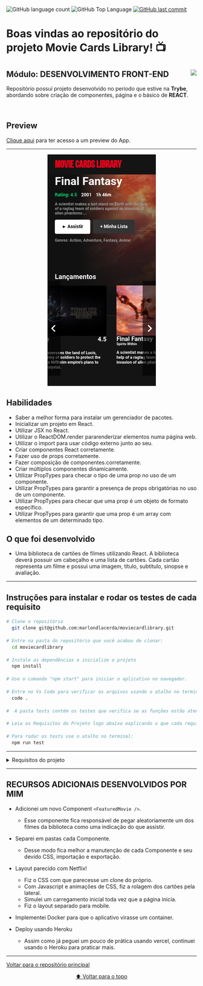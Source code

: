 <p>
  <img alt="GitHub language count" src="https://img.shields.io/github/languages/count/marlondlacerda/moviecardlibrary?color=6E40C9&style=flat-square">
  <img alt="GitHub Top Language" src="https://img.shields.io/github/languages/top/marlondlacerda/moviecardlibrary?color=6E40C9&style=flat-square">
  <a href="https://github.com/marlondlacerda/moviecardlibrary/commits/main">
    <img alt="GitHub last commit" src="https://img.shields.io/github/last-commit/marlondlacerda/moviecardlibrary?color=6E40C9&style=flat-square">
  </a>
</p>

# Boas vindas ao repositório do projeto Movie Cards Library! 📺

<div align="center">
  <img height="150px" align="right" src="https://theme.zdassets.com/theme_assets/9633455/9814df697eaf49815d7df109110815ff887b3457.png" />
  <div align="left" style="display: inline_block">
    <h2>Módulo: DESENVOLVIMENTO FRONT-END</h2>
    <p>
      Repositório possuí projeto desenvolvido no período que estive na <b>Trybe</b>, abordando sobre criação de componentes, página e o básico de <b>REACT</b>.</p>
  </div>
  <br>
</div>

## Preview
<div align="left" style="display: inline_block">
  <a href="https://movie-card-library.herokuapp.com/">Clique aqui</a> para ter acesso a um preview do App.
</div>


---

<div align="center">
  <img src="./img/preview.png">
</div>

## Habilidades
- Saber a melhor forma para instalar um gerenciador de pacotes.
- Inicializar um projeto em React.
- Utilizar JSX no React.
- Utilizar o ReactDOM.render pararenderizar elementos numa página web.
- Utilizar o import para usar código externo junto ao seu.
- Criar componentes React corretamente.
- Fazer uso de props corretamente.
- Fazer composição de componentes.corretamente.
- Criar múltiplos componentes dinamicamente.
- Utilizar PropTypes para checar o tipo de uma prop no uso de um componente.
- Utilizar PropTypes para garantir a presença de props obrigatórias no uso de um componente.
- Utilizar PropTypes para checar que uma prop é um objeto de formato específico.
- Utilizar PropTypes para garantir que uma prop é um array com elementos de um determinado tipo.

## O que foi desenvolvido
- Uma biblioteca de cartões de filmes utilizando React. A biblioteca deverá possuir um cabeçalho e uma lista de cartões. Cada cartão representa um filme e possui uma imagem, título, subtítulo, sinopse e avaliação.

---

 ## Instruções para instalar e rodar os testes de cada requisito

```bash
# Clone o repositório
  git clone git@github.com:marlondlacerda/moviecardlibrary.git

# Entre na pasta do repositório que você acabou de clonar:
  cd moviecardlibrary

# Instale as dependências e inicialize o projeto
  npm install

# Use o comando "npm start" para iniciar o aplicativo no navegador.

# Entre no Vs Code para verificar os arquivos usando o atalho no terminal:
  code .

#  A pasta tests contém os testes que verifica se as funções estão atendendo o que foi pedido

# Leia os Requisitos do Projeto logo abaixo explicando o que cada requisito propõem

# Para rodar os tests use o atalho no terminal:
  npm run test
```

---

<details>
  <summary>Requisitos do projeto</summary>

- [x] 1 - Crie um componente `<Header />`

  Criar um componente que represente o cabeçalho da página.

- [x] 2 - Renderize um texto no `<Header />`

  O texto deverá estar dentro de uma tag `h1`, que por sua vez deve estar dentro de uma tag `header`

- [x] 3 - Crie um componente `<MovieList />`

  Crie um componente que represente toda a área com os cartões de filmes. `<MovieList />` deve receber uma prop `movies`, que é um array de objetos com informações de um filme.

- [x] 4 - Renderize componentes `<MovieCard />` dentro de `<MovieList />`

  `<MovieList />` deve renderizar um componente `<MovieCard />` para cada objeto contido no array recebido na prop `movies`.

- [x] 5 - Passe uma key para cada `<MovieCard />` renderizado

  `<MovieList />` deve renderizar `<MovieCard />`s de forma dinâmica. Ou seja, deve utilizar a função `map` para renderizar uma lista. Cada componente `<MovieCard />` deve receber uma prop `key` com o nome do filme.

- [x] 6 - Crie um componente `<MovieCard />`

  Crie um componente que represente um cartão de filme. `<MovieCard />` deve receber uma prop `movie`. Essa prop será um objeto, contendo as propriedades, `title`, `subtitle`, `storyline`, `imagePath` e `rating`.

- [x] 7 - Renderize a imagem do filme dentro de uma tag `img`

  `<MovieCard />` deve renderizar uma tag `img`, tendo como atributo `src` o valor da propriedade `imagePath` do objeto recebido como prop.

- [x] 8 - Renderize o título do filme dentro de uma tag `h4`

  `<MovieCard />` deve renderizar o título do filme dentro de uma tag `h4`. O título está contido na propriedade `title` do objeto recebido como prop.

- [x] 9 - Renderize o subtítulo do filme dentro de uma tag `h5`

  `<MovieCard />` deve renderizar o subtítulo do filme dentro de uma tag `h5`. O subtítulo está contido na propriedade `subtitle` do objeto recebido como prop.

- [x] 10 - Renderize a sinopse do filme dentro de uma tag `p`

  `<MovieCard />` deve renderizar a sinopse do filme dentro de uma tag `p`. A sinopse está contida na propriedade `storyline` do objeto recebido como prop.

- [x] 11 - Crie um componente `<Rating />`

  Crie um componente que represente a avaliação de um filme.

- [x] 12 - Renderize a nota de um filme dentro de `Rating`

  `<Rating />` deve renderizar a nota do filme recebido na prop `rating` dentro de um elemento com a classe `rating`.

- [x] 13 - Renderize o componente `<Rating />` dentro de `<MovieCard />`

  `<MovieCard />` deve renderizar um componente `<Rating />`.

- [x] 14 - Passe como prop para o componente `<Rating />` o atributo `rating`

  `<MovieCard />` deve passar para o componente `<Rating />` uma prop chamada `rating`. O valor dessa prop é a propriedade `rating` do objeto recebido na prop `movie`.

- [x] 15 - Crie um componente `<App />`

  O componente `<App />` deve renderizar um componente `<Header />`.

- [x] 16 - Renderize `<MovieList />` dentro do componente `<App />`

  O componente `<App />` deve renderizar um componente `<MovieList />`, passando como prop `movies` a lista de filmes contida no arquivo `data.js`. Para isso, você precisará importar `data.js` dentro de `App.js`.

- [x] 17 - Adicione PropTypes a todos os componentes

  Todos os componentes que recebem props devem ter suas proptypes corretamente declaradas. O ESLint checa automaticamente declaração de proptypes, portanto seu Pull Request deverá passar pela verificação do linter para satisfazer esse requisito.

</details>

---
## RECURSOS ADICIONAIS DESENVOLVIDOS POR MIM

- Adicionei um novo Component `<FeaturedMovie />`.
  - Esse componente fica responsável de pegar aleatoriamente um dos filmes da biblioteca como uma indicação do que assistir.

- Separei em pastas cada Componente.
  - Desse modo fica melhor a manutenção de cada Componente e seu devido CSS, importação e exportação.

- Layout parecido com Netflix!
  - Fiz o CSS com que parecesse um clone do próprio.
  - Com Javascript e animações de CSS, fiz a  rolagem dos cartões pela lateral.
  - Simulei um carregamento inicial toda vez que a página inicia.
  - Fiz o layout separado para mobile.

- Implementei Docker para que o aplicativo virasse um container.

- Deploy usando Heroku
  - Assim como já peguei um pouco de prática usando vercel, continuei usando o Heroku para praticar mais.


---

<div align="left">
  <a href="https://github.com/marlondlacerda/trybe-projetos">Voltar para o repositório principal</a>
</div>
<div align="center">
  
  [⬆ Voltar para o topo](#boas-vindas-ao-repositório-do-projeto-movie-cards-library-)

</div>
